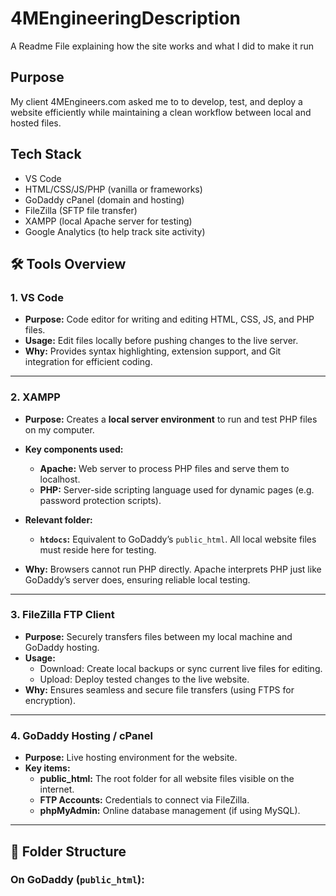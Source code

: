 # 4MEngineeringDescription
A Readme File explaining how the site works and what I did to make it run

## Purpose
My client 4MEngineers.com asked me to to develop, test, and deploy a website efficiently while maintaining a clean workflow between local and hosted files.

## Tech Stack
- VS Code
- HTML/CSS/JS/PHP (vanilla or frameworks)
- GoDaddy cPanel (domain and hosting)
- FileZilla (SFTP file transfer)
- XAMPP (local Apache server for testing)
- Google Analytics (to help track site activity)

## 🛠️ Tools Overview

### **1. VS Code**
- **Purpose:** Code editor for writing and editing HTML, CSS, JS, and PHP files.
- **Usage:** Edit files locally before pushing changes to the live server.
- **Why:** Provides syntax highlighting, extension support, and Git integration for efficient coding.

---

### **2. XAMPP**
- **Purpose:** Creates a **local server environment** to run and test PHP files on my computer.
- **Key components used:**
  - **Apache:** Web server to process PHP files and serve them to localhost.
  - **PHP:** Server-side scripting language used for dynamic pages (e.g. password protection scripts).
- **Relevant folder:**
  - **`htdocs`:** Equivalent to GoDaddy’s `public_html`. All local website files must reside here for testing.

- **Why:** Browsers cannot run PHP directly. Apache interprets PHP just like GoDaddy’s server does, ensuring reliable local testing.

---

### **3. FileZilla FTP Client**
- **Purpose:** Securely transfers files between my local machine and GoDaddy hosting.
- **Usage:**
  - Download: Create local backups or sync current live files for editing.
  - Upload: Deploy tested changes to the live website.
- **Why:** Ensures seamless and secure file transfers (using FTPS for encryption).

---

### **4. GoDaddy Hosting / cPanel**
- **Purpose:** Live hosting environment for the website.
- **Key items:**
  - **public_html:** The root folder for all website files visible on the internet.
  - **FTP Accounts:** Credentials to connect via FileZilla.
  - **phpMyAdmin:** Online database management (if using MySQL).

---

## 📂 Folder Structure

### **On GoDaddy (`public_html`):**

